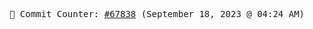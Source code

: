 <p align="center">
    <samp>
        📮 Commit Counter: <a href="https://github.com/Javascript-void0/Javascript-void0/commits/main">#67838</a> (September 18, 2023 @ 04:24 AM)
    </samp>
</p>